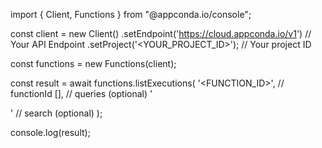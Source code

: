 import { Client, Functions } from "@appconda.io/console";

const client = new Client()
    .setEndpoint('https://cloud.appconda.io/v1') // Your API Endpoint
    .setProject('<YOUR_PROJECT_ID>'); // Your project ID

const functions = new Functions(client);

const result = await functions.listExecutions(
    '<FUNCTION_ID>', // functionId
    [], // queries (optional)
    '<SEARCH>' // search (optional)
);

console.log(result);
